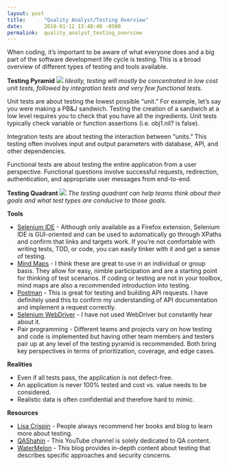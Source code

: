 ```yaml
---
layout: post
title:      "Quality Analyst/Testing Overview"
date:       2018-01-12 13:48:48 -0500
permalink:  quality_analyst_testing_overview
---
```



When coding, it’s important to be aware of what everyone does and a big part of the software development life cycle is testing. This is a broad overview of different types of testing and tools available.

**Testing Pyramid**
![](https://i2.wp.com/saeedgatson.com/wp-content/uploads/2015/10/idealautomatedtestingpyramid.png )
*Ideally, testing will mostly be concentrated in low cost unit tests, followed by integration tests and very few functional tests.*

Unit tests are about testing the lowest possible “unit.” For example, let’s say  you were making a PB&J sandwich. Testing the creation of a sandwich at a low level requires you to check that you have all the ingredients. Unit tests typically check variable or function assertions (i.e. obj1.nil? is false).

Integration tests are about testing the interaction between “units.” This testing often involves input and output parameters with database, API, and other dependencies.

Functional tests are about testing the entire application from a user perspective. Functional questions involve successful requests, redirection, authentication, and appropriate user messages from end-to-end.

**Testing Quadrant**
![](http://lisacrispin.com/wp-content/uploads/2011/11/Agile-Testing-Quadrants.png )
*The testing quadrant can help teams think about their goals and what test types are conducive to those goals.*

**Tools**
* [Selenium IDE](http://www.seleniumhq.org/projects/ide/) - Although only available as a Firefox extension, Selenium IDE is GUI-oriented and can be used to automatically go through XPaths and confirm that links and targets work. If you’re not comfortable with writing tests, TDD, or code, you can easily tinker with it and get a sense of testing.
* [Mind Maps](http://lisacrispin.com/wp-content/uploads/2011/02/ABFTestingMindmap.jpg) - I think these are great to use in an individual or group basis. They allow for easy, nimble participation and are a starting point for thinking of test scenarios. If coding or testing are not in your toolbox, mind maps are also a recommended introduction into testing.
* [Postman](https://www.getpostman.com/ ) - This is great for testing and building API requests. I have definitely used this to confirm my understanding of API documentation and implement a request correctly.
* [Selenium WebDriver](http://www.seleniumhq.org/projects/webdriver/) - I have not used WebDriver but constantly hear about it.
* Pair programming - Different teams and projects vary on how testing and code is implemented but having other team members and testers pair up at any level of the testing pyramid is recommended. Both bring key perspectives in terms of prioritization, coverage, and edge cases.

**Realities**
* Even if all tests pass, the application is not defect-free.
* An application is never 100% tested and cost vs. value needs to be considered.
* Realistic data is often confidential and therefore hard to mimic.

**Resources**
* [Lisa Crispin](http://lisacrispin.com/) - People always recommend her books and blog to learn more about testing.
* [QAShahin](https://www.youtube.com/user/GlassBoxT ) - This YouTube channel is solely dedicated to QA content.
* [WaterMelon](https://watirmelon.blog/) - This blog provides in-depth content about testing that describes specific approaches and security concerns.
